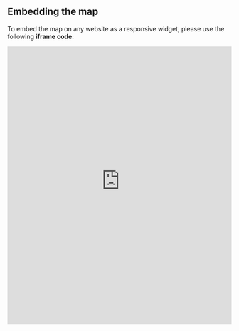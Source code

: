 ## Embedding the map

To embed the map on any website as a responsive widget, please use the following **iframe code**:

<iframe title="Euranet Map" aria-label="Map" id="euranet-map-importance-green-skills-companies" src="https://map-importance-green-skills-companies.vercel.app" scrolling="no" frameborder="0"style="width: 0; min-width: 100% !important; border: none;" height="624"></iframe><script type="text/javascript">window.addEventListener("message",e=>{if("https://map-importance-green-skills-companies.vercel.app"!==e.origin)return;let t=e.data;if(t.height){document.getElementById("euranet-map-importance-green-skills-companies").height=t.height+"px"}},!1)</script>
